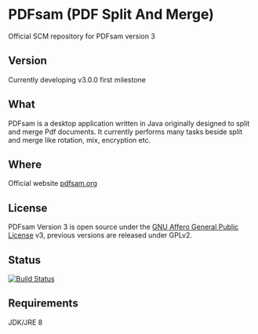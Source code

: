 PDFsam (PDF Split And Merge)
==============================
Official SCM repository for PDFsam version 3

Version
-------------------
Currently developing v3.0.0 first milestone

What
-------------------
PDFsam is a desktop application written in Java originally designed to split and merge Pdf documents. It currently performs many tasks beside split and merge like rotation, mix, encryption etc.

Where
-------------------
Official website [pdfsam.org](http://pdfsam.org/ "PDFsam")

License
-------------------
PDFsam Version 3 is open source under the [GNU Affero General Public License] v3, previous versions are released under GPLv2.

Status
----
[![Build Status](https://travis-ci.org/torakiki/pdfsam.png)](https://travis-ci.org/torakiki/pdfsam)

Requirements
-------------------
JDK/JRE 8

  [GNU Affero General Public License]: http://www.gnu.org/licenses/agpl-3.0.html

